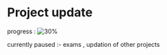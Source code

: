 # Project update
progress : ![30%](https://progress-bar.dev/30) 

currently paused :- exams , updation of other projects

